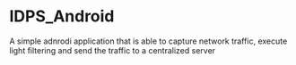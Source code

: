 # IDPS_Android
A simple adnrodi application that is able to capture network traffic, execute light filtering and send the traffic to a centralized server
